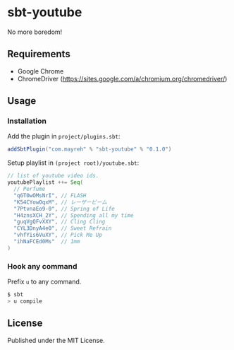 # sbt-youtube

No more boredom!

## Requirements

- Google Chrome
- ChromeDriver (https://sites.google.com/a/chromium.org/chromedriver/)

## Usage

### Installation

Add the plugin in `project/plugins.sbt`:

```scala
addSbtPlugin("com.mayreh" % "sbt-youtube" % "0.1.0")
```

Setup playlist in `(project root)/youtube.sbt`:

```scala
// list of youtube video ids.
youtubePlaylist ++= Seq(
  // Perfume
  "q6T0wOMsNrI", // FLASH
  "K54CYowOqxM", // レーザービーム
  "7PtvnaEo9-0", // Spring of Life
  "H4znsXCH_2Y", // Spending all my time
  "guqVgQFvXXY", // Cling Cling
  "CYL3DnyA4e0", // Sweet Refrain
  "vhfYis6VuXY", // Pick Me Up
  "ihNaFCEd0Ms"  // 1mm
)
```

### Hook any command

Prefix `u` to any command.

```bash
$ sbt
> u compile
```

## License

Published under the MIT License.
